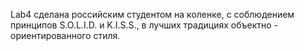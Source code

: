 Lab4 сделана российским студентом на коленке, с соблюдением принципов S.O.L.I.D. и K.I.S.S., в лучших традициях объектно - ориентированного стиля.
